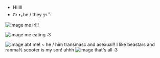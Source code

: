 - HIIIII
-  ᡣ𐭩 •｡he / they ꪆৎ ˚⋅


![image](https://github.com/user-attachments/assets/3d132761-2ba3-4d67-9c72-ae04a963fa97)
me irl!!

![image](https://github.com/user-attachments/assets/e21e903b-3430-4a17-a5f6-f67ff824e168)
me eating :3

![image](https://github.com/user-attachments/assets/bd2e85a4-69b4-4380-a61e-22735efac71b)
abt me!
~
he / him
transmasc and asexual!!
I like beastars and ranma½
scooter is my son! uhhh
![image](https://github.com/user-attachments/assets/9480bdd0-589f-427f-ad34-05a98534408b)
that's all :3
